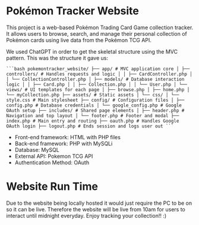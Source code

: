 # Pokémon Tracker Website

This project is a web-based Pokémon Trading Card Game collection tracker. It allows users to browse, search, and manage their personal collection of Pokémon cards using live data from the Pokémon TCG API.

We used ChatGPT in order to get the skeletal structure using the MVC pattern. This was the structure it gave us:

<pre><code>```bash pokemontracker_website/ ├── app/ # MVC application core │ ├── controllers/ # Handles requests and logic │ │ ├── CardController.php │ │ └── CollectionController.php │ ├── models/ # Database interaction logic │ │ ├── Card.php │ │ ├── Collection.php │ │ └── User.php │ └── views/ # UI templates for each page │ ├── browse.php │ ├── home.php │ └── myCollection.php ├── assets/ # Static assets │ └── css/ │ └── style.css # Main stylesheet ├── config/ # Configuration files │ ├── config.php # Database credentials │ └── google_config.php # Google OAuth setup ├── includes/ # Shared page elements │ ├── header.php # Navigation and top layout │ └── footer.php # Footer and modal ├── index.php # Main entry and routing ├── oauth.php # Handles Google OAuth login ├── logout.php # Ends session and logs user out ``` </code></pre>



- Front-end framework: HTML with PHP files
- Back-end framework: PHP with MySQLi
- Database: MySQL
- External API: Pokemon TCG API
- Authentication Method: OAuth

# Website Run Time
Due to the website being locally hosted it would just require the PC to be on so it can be live. Therefore the website will be live from 10am for users to interact until midnight everyday. Enjoy tracking your collection!! :)

